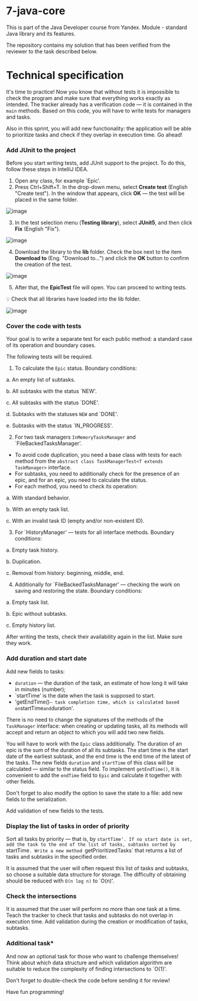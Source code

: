 # 7-java-core

This is part of the Java Developer course from Yandex. Module - standard Java library and its features.

The repository contains my solution that has been verified from the reviewer to the task described below.

Technical specification
===================

It's time to practice! Now you know that without tests it is impossible to check the program and make sure that everything works exactly as intended. The tracker already has a verification code — it is contained in the `main` methods. Based on this code, you will have to write tests for managers and tasks.

Also in this sprint, you will add new functionality: the application will be able to prioritize tasks and check if they overlap in execution time. Go ahead!

### Add JUnit to the project

Before you start writing tests, add JUnit support to the project. To do this, follow these steps in IntelliJ IDEA.

1. Open any class, for example `Epic'.
2. Press Ctrl+Shift+T. In the drop-down menu, select **Create test** (English "Create test"). In the window that appears, click **OK** — the test will be placed in the same folder.

![image](https://pictures.s3.yandex.net:443/resources/S7_09_1646136854.png)

3. In the test selection menu (**Testing library**), select **JUnit5**, and then click **Fix** (English "Fix").

![image](https://pictures.s3.yandex.net:443/resources/S7_10_1646136889.png)

4. Download the library to the **lib** folder. Check the box next to the item **Download to** (Eng. "Download to...") and click the **OK** button to confirm the creation of the test.

![image](https://pictures.s3.yandex.net:443/resources/S7_11_1646136923.png)

5. After that, the **EpicTest** file will open. You can proceed to writing tests.


💡 Check that all libraries have loaded into the lib folder.

![image](https://pictures.s3.yandex.net:443/resources/S7_12_1646137005.png)

### Cover the code with tests

Your goal is to write a separate test for each public method: a standard case of its operation and boundary cases.

The following tests will be required.

1. To calculate the `Epic` status. Boundary conditions:

a. An empty list of subtasks.

b. All subtasks with the status `NEW'.

c. All subtasks with the status `DONE'.

d. Subtasks with the statuses `NEW` and `DONE'.

e. Subtasks with the status `IN_PROGRESS'.

2. For two task managers `InMemoryTasksManager` and `FileBackedTasksManager'.
* To avoid code duplication, you need a base class with tests for each method from the `abstract class TaskManagerTest<T extends TaskManager>` interface.
* For subtasks, you need to additionally check for the presence of an epic, and for an epic, you need to calculate the status.
* For each method, you need to check its operation:

a. With standard behavior.

b. With an empty task list.

c. With an invalid task ID (empty and/or non-existent ID).

3. For `HistoryManager' — tests for all interface methods. Boundary conditions:

a. Empty task history.

b. Duplication.

c. Removal from history: beginning, middle, end.

4. Additionally for `FileBackedTasksManager' — checking the work on saving and restoring the state. Boundary conditions:

a. Empty task list.

b. Epic without subtasks.

c. Empty history list.


After writing the tests, check their availability again in the list. Make sure they work.

### Add duration and start date

Add new fields to tasks:

* `duration` — the duration of the task, an estimate of how long it will take in minutes (number);
* `startTime' is the date when the task is supposed to start.
* 'getEndTime()` — task completion time, which is calculated based on `startTime` and `duration'.

There is no need to change the signatures of the methods of the `TaskManager` interface: when creating or updating tasks, all its methods will accept and return an object to which you will add two new fields.

You will have to work with the `Epic` class additionally. The duration of an epic is the sum of the duration of all its subtasks. The start time is the start date of the earliest subtask, and the end time is the end time of the latest of the tasks. The new fields `duration` and `startTime` of this class will be calculated — similar to the status field. To implement `getEndTime()`, it is convenient to add the `endTime` field to `Epic` and calculate it together with other fields.

Don't forget to also modify the option to save the state to a file: add new fields to the serialization.

Add validation of new fields to the tests.

### Display the list of tasks in order of priority

Sort all tasks by priority — that is, by `startTime'. If no start date is set, add the task to the end of the list of tasks, subtasks sorted by `startTime`. Write a new method `getPrioritizedTasks` that returns a list of tasks and subtasks in the specified order.

It is assumed that the user will often request this list of tasks and subtasks, so choose a suitable data structure for storage. The difficulty of obtaining should be reduced with `O(n log n)` to `O(n)'.

### Check the intersections

It is assumed that the user will perform no more than one task at a time. Teach the tracker to check that tasks and subtasks do not overlap in execution time. Add validation during the creation or modification of tasks, subtasks.

### Additional task\*

And now an optional task for those who want to challenge themselves! Think about which data structure and which validation algorithm are suitable to reduce the complexity of finding intersections to `O(1)'.

Don't forget to double-check the code before sending it for review!

Have fun programming!
